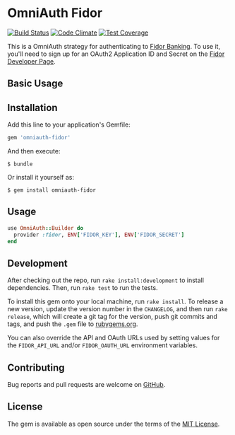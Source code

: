 # OmniAuth Fidor

[![Build Status](https://travis-ci.org/sgerrand/omniauth-fidor.svg?branch=master)](https://travis-ci.org/sgerrand/omniauth-fidor)
[![Code Climate](https://codeclimate.com/github/sgerrand/omniauth-fidor/badges/gpa.svg)](https://codeclimate.com/github/sgerrand/omniauth-fidor)
[![Test Coverage](https://codeclimate.com/github/sgerrand/omniauth-fidor/badges/coverage.svg)](https://codeclimate.com/github/sgerrand/omniauth-fidor/coverage)

This is a OmniAuth strategy for authenticating to [Fidor
Banking][fidor-banking]. To use it, you'll need to sign up for an OAuth2
Application ID and Secret on the [Fidor Developer Page][fidor-developers].

[fidor-banking]: https://www.fidor.de/
[fidor-developers]: https://developer.fidor.de/

## Basic Usage

## Installation

Add this line to your application's Gemfile:

```ruby
gem 'omniauth-fidor'
```

And then execute:

    $ bundle

Or install it yourself as:

    $ gem install omniauth-fidor

## Usage

```ruby
use OmniAuth::Builder do
  provider :fidor, ENV['FIDOR_KEY'], ENV['FIDOR_SECRET']
end
```

## Development

After checking out the repo, run `rake install:development` to install
dependencies. Then, run `rake test` to run the tests.

To install this gem onto your local machine, run `rake install`. To release a
new version, update the version number in the `CHANGELOG`, and then run `rake
release`, which will create a git tag for the version, push git commits and
tags, and push the `.gem` file to [rubygems.org](https://rubygems.org).

You can also override the API and OAuth URLs used by setting values for the
`FIDOR_API_URL` and/or `FIDOR_OAUTH_URL` environment variables.

## Contributing

Bug reports and pull requests are welcome on [GitHub](https://github.com/sgerrand/omniauth-fidor).

## License

The gem is available as open source under the terms of the [MIT License](http://opensource.org/licenses/MIT).
